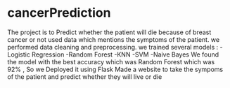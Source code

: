 # cancerPrediction
The project is to Predict whether the patient will die because of breast cancer or not
used data which mentions the symptoms of the patient.
we performed data cleaning and preprocessing.
we trained several models : 
-Logistic Regression
-Random Forest
-KNN
-SVM
-Naive Bayes
We found the model with the best accuracy which was Random Forest which was 92% , So we Deployed it using Flask
Made a website to take the sympoms of the patient and predict whether they will live or die
